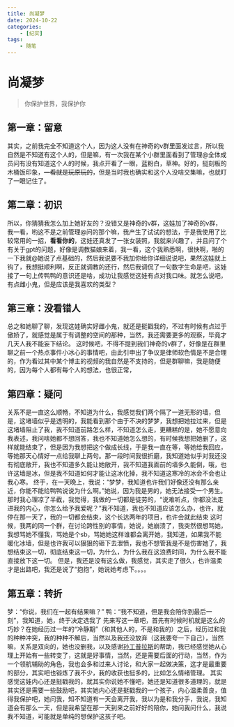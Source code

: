 ```yaml
---
title: 尚凝梦
date: 2024-10-22
categories:
    - [纪实]
tags:
    - 随笔
---
```

# 尚凝梦
> 你保护世界，我保护你
## 第一章：留意
其实，之前我完全不知道这个人，因为这人没有在神奇的v群里面发过言，所以我自然是不知道有这个人的，但是嘛，有一次我在某个小群里面看到了管理@全体成员问有没有知道这个人的时候，我点开看了一眼，蓝粉白，草神。好的，挺刻板的木桶饭印象，~~一看就是玩原玩的~~，但是当时我也确实和这个人没啥交集嘛，也就盯了一眼记住了。

## 第二章：初识
所以，你猜猜我怎么加上她好友的？没错又是神奇的v群，这娃加了神奇的v群，我一看，哟这不是之前管理@问的那个嘛，我产生了试试的想法，于是我使用了比较常用的一招，**看看你的**，这娃还真发了一张女装照，我就来兴趣了，并且问了个有关于gpt的问题，好像是调教猫娘来着，我一看，这个我熟悉啊，很快啊，啪的一下我就@她说了点基础的，然后我说要不我加你给你详细说说吧，果然这娃就上钩了，我想挺顺利啊，反正就调教的还行，然后我调侃了一句数字生命是吧，这娃接了一句上传鸭鸭的意识还是啥，成功让我感觉这娃有点对我口味。就怎么说吧，有点雌小鬼，但是应该是我喜欢的类型？

## 第三章：没看错人
总之和她聊了聊，发现这娃确实好雌小鬼，就还是挺戳我的，不过有时候有点过于傲娇了，就感觉是属于有调整的空间的那种，当然，我还需要更多的观察，毕竟才几天人我不能妄下结论。
这时候吧，不得不提到我们神奇的v群了，好像是在群里聊之前一个热点事件小冰心的事情吧，由此引申出了争议是律师软色情是不是合理的，作为看过其中某个博主的视频的我自然是不支持的，但是群聊嘛，我是随便的，因为每个人都有每个人的想法，也很正常，

## 第四章：疑问
关系不是一直这么顺畅，不知道为什么，我感觉我们两个隔了一道无形的墙，但是，这堵墙似乎是透明的，我能看到那个由于不决的梦梦，我想把她拉过来，但是这堵墙阻止了我，我不知道前路怎么样，不知道怎么走，更糟糕的是，她不愿意向我表述，我问啥她都不想回答，我也不知道她怎么想的，有时候我想把她删了，这样就能结束了，但是因为我想把这个做成长线，于是我一直在等，等她给我回应，等她那天心情好一点给我聊上两句。那一段时间我很折磨，我知道她似乎对我还没有彻底敞开，我也不知道多久能让她敞开，我不知道我面前的墙多久能倒，哦，也许这墙是冰，但是我不知道如何才能让这冰化掉，我不知道这寒冷的冰会不会也让我心寒。
终于，在一天晚上，我说：“梦梦，我知道也许我们好像还没有那么亲近，你能不能给鸭鸭说说为什么啊。”她说，因为我是男的，她无法接受一个男生。那时我心理凉了半截，我觉得，我做的一切都是徒劳的，“说难听点，你都没法走进我的内心，你怎么给予我爱呢？”我不知道，我也不知道应该怎么办，也许，就停在那一天了，我的一切都会结束，这个长达两年的项目，也许会就此结束
这时候，我两的同一个群，在讨论跨性别的事情，她说，她崩溃了，我突然很想骂她，我想骂她不懂我，骂她是个sb，骂她她这样谁都会离开她，我知道，如果我不能暖化冰墙，但是也许我可以狠狠的砸下去泄愤，我也不想管我是不是伤害她了，我想结束这一切，彻底结束这一切，为什么，为什么我在这浪费时间，为什么我不能直接放下这一切。
但是，我还是没有这么做，我感觉，其实走了很久，也许温柔才是出路吧，我还是说了“抱抱”，她说她考虑下。。。。


## 第五章：转折
梦：“你说，我们在一起有结果嘛？” 鸭：“我不知道，但是我会陪你到最后一刻”，我知道，她，终于决定选我了
先来写这一章吧，首先有时候时机就是这么的巧妙？在她经历过一年的“冷静期”（和其他人的，不是和我的）之后，经历过和我的种种冲突，我的种种不解后，当然以及我还没放弃（这我要夸一下自己），当然嘛，关系是双向的，她也没删我，以及感谢[孙工普拉斯](https://space.bilibili.com/824967)的帮助，我已经感觉她从心理上开始有一些转变了，这就是好事情，当然，还是需要后面的行动，当然，作为一个领航辅助的角色，我也会多和过来人讨论，和大家一起做决策，这才是最重要的部分，其实吧也锻炼了我不少，我的收获也挺多的，比如怎么情绪管理。
其实感觉这娃内心还是挺戳我的，就其实你说她不懂吧，她还是知道很多道理的，就是其实还是需要一些鼓励吧，其实她内心还是挺戳我的一个孩子，内心温柔善良，值得我保护吧，她问我，知不知道有一天会离开我，我以为是和我分手，我说，我知道会有那么一天，但是我希望在那一天到来之前好好的陪你，她问我问什么，我说我不知道，可能就是单纯的想保护这孩子吧。